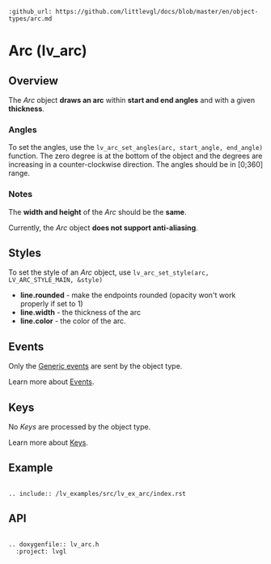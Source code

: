 ```eval_rst
:github_url: https://github.com/littlevgl/docs/blob/master/en/object-types/arc.md
```
# Arc (lv_arc)

## Overview

The *Arc* object **draws an arc** within **start and end angles** and with a given **thickness**.

### Angles

To set the angles, use the `lv_arc_set_angles(arc, start_angle, end_angle)` function. The zero degree is at the bottom of the object and the degrees are increasing in a counter-clockwise direction.
The angles should be in [0;360] range.

### Notes
The **width and height** of the *Arc* should be the **same**.

Currently, the *Arc* object **does not support anti-aliasing**.

## Styles
To set the style of an *Arc* object, use `lv_arc_set_style(arc, LV_ARC_STYLE_MAIN, &style)`

- **line.rounded** - make the endpoints rounded (opacity won't work properly if set to 1)
- **line.width** - the thickness of the arc
- **line.color** - the color of the arc.

## Events
Only the [Generic events](/overview/event.html#generic-events) are sent by the object type.

Learn more about [Events](/overview/event).

## Keys
No *Keys* are processed by the object type.

Learn more about [Keys](/overview/indev).


## Example

```eval_rst

.. include:: /lv_examples/src/lv_ex_arc/index.rst

```

## API

```eval_rst

.. doxygenfile:: lv_arc.h
  :project: lvgl

```
